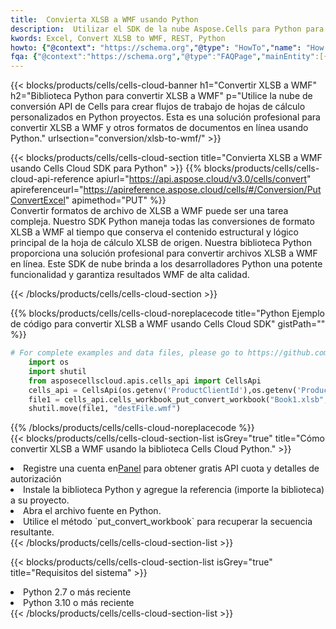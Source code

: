 ```yaml
---
title:  Convierta XLSB a WMF usando Python
description:  Utilizar el SDK de la nube Aspose.Cells para Python para convertir un archivo de formato XLSB a un archivo de formato WMF.
kwords: Excel, Convert XLSB to WMF, REST, Python
howto: {"@context": "https://schema.org","@type": "HowTo","name": "How to convert XLSB to WMF using the Cells Cloud Python library.","description": "How to convert XLSB to WMF using the Cells Cloud Python library.","image": {"@type": "ImageObject"},"url": "/python/conversion/xlsb-to-wmf/","step": [{ "@type": "HowToStep","name": "How to convert XLSB to WMF using the Cells Cloud Python library. step 1", "image": {"@type": "ImageObject",},"url": "/python/conversion/xlsb-to-wmf/","text": "Register an account at <a href='https://dashboard.aspose.cloud/'>Dashboard</a> to get free API quota & authorization details",},{ "@type": "HowToStep","name": "How to convert XLSB to WMF using the Cells Cloud Python library. step 1", "image": {"@type": "ImageObject",},"url": "/python/conversion/xlsb-to-wmf/","text": "Install Python library and add the reference (import the library) to your project.",},{ "@type": "HowToStep","name": "How to convert XLSB to WMF using the Cells Cloud Python library. step 1", "image": {"@type": "ImageObject",},"url": "/python/conversion/xlsb-to-wmf/","text": "Open the source file in Python.",},{ "@type": "HowToStep","name": "How to convert XLSB to WMF using the Cells Cloud Python library. step 1", "image": {"@type": "ImageObject",},"url": "/python/conversion/xlsb-to-wmf/","text": "Use the `put_convert_workbook` method to retrieve the resulting stream.",}, ],"supply": {"@type": "HowToSupply","name": "document"},"tool": [{"@type": "HowToTool","name": "PyCharm, Visual Studio Code, Sublime, Eclipse"},{"@type": "HowToTool","name": "Aspose Cells"}],"totalTime": "PT6M"}
fqa: {"@context":"https://schema.org","@type":"FAQPage","mainEntity":[{"@type":"Question","name":"Why convert file formats in C# using REST API?","acceptedAnswer":{"@type":"Answer","text":"Documents are encoded in many ways, and some files may be incompatible with the software you use. To open and read such files, just convert them to appropriate file formats.<br/><ol><li>Install .NET SDK and add the reference (import the library) to your project.</li><li>Open the source file in C# using REST API.</li><li>Call the PutConvertWorkbookRequest() method, passing an output filename with required extension.</li><li>Get the result of conversion as a separate file.</li></ol>"}},{"@type":"Question","name":"What file formats can I convert with your C# library?","acceptedAnswer":{"@type":"Answer","text":"We support a variety of file formats for conversion using .NET library, including XLSX, Excel, xls , PDF, CSV, HTML, Markdown, XML, PNG, JPG, TIFF, Json, TXT and many more."}},{"@type":"Question","name":"What is the maximum allowed file size for conversion using this .NET library?","acceptedAnswer":{"@type":"Answer","text":"There are no file size limits for format conversions using .NET library."}}]}
---
```

{{< blocks/products/cells/cells-cloud-banner h1="Convertir XLSB a WMF" h2="Biblioteca Python para convertir XLSB a WMF" p="Utilice la nube de conversión API de Cells para crear flujos de trabajo de hojas de cálculo personalizados en Python proyectos. Esta es una solución profesional para convertir XLSB a WMF y otros formatos de documentos en línea usando Python." urlsection="conversion/xlsb-to-wmf/" >}}

{{< blocks/products/cells/cells-cloud-section title="Convierta XLSB a WMF usando Cells Cloud SDK para Python" >}}
{{% blocks/products/cells/cells-cloud-api-reference apiurl="https://api.aspose.cloud/v3.0/cells/convert" apireferenceurl="https://apireference.aspose.cloud/cells/#/Conversion/PutConvertExcel" apimethod="PUT" %}}
<br/>
Convertir formatos de archivo de XLSB a WMF puede ser una tarea compleja. Nuestro SDK Python maneja todas las conversiones de formato XLSB a WMF al tiempo que conserva el contenido estructural y lógico principal de la hoja de cálculo XLSB de origen. Nuestra biblioteca Python proporciona una solución profesional para convertir archivos XLSB a WMF en línea. Este SDK de nube brinda a los desarrolladores Python una potente funcionalidad y garantiza resultados WMF de alta calidad.

{{< /blocks/products/cells/cells-cloud-section >}}

{{% blocks/products/cells/cells-cloud-noreplacecode title="Python Ejemplo de código para convertir XLSB a WMF usando Cells Cloud SDK" gistPath="" %}}
 
```python
# For complete examples and data files, please go to https://github.com/aspose-cells-cloud/aspose-cells-cloud-python/
    import os
    import shutil
    from asposecellscloud.apis.cells_api import CellsApi
    cells_api = CellsApi(os.getenv('ProductClientId'),os.getenv('ProductClientSecret'))
    file1 = cells_api.cells_workbook_put_convert_workbook("Book1.xlsb",format="wmf")
    shutil.move(file1, "destFile.wmf")     
```
 
{{% /blocks/products/cells/cells-cloud-noreplacecode %}}
<br/>
{{< blocks/products/cells/cells-cloud-section-list isGrey="true" title="Cómo convertir XLSB a WMF usando la biblioteca Cells Cloud Python." >}}
<li> Registre una cuenta en<a href="https://dashboard.aspose.cloud/">Panel</a> para obtener gratis API cuota y detalles de autorización</li>
<li>Instale la biblioteca Python y agregue la referencia (importe la biblioteca) a su proyecto.</li>
<li>Abra el archivo fuente en Python.</li>
<li>Utilice el método `put_convert_workbook` para recuperar la secuencia resultante.</li>
{{< /blocks/products/cells/cells-cloud-section-list >}}

{{< blocks/products/cells/cells-cloud-section-list isGrey="true" title="Requisitos del sistema" >}}
<li>Python 2.7 o más reciente</li>
<li>Python 3.10 o más reciente</li>
{{< /blocks/products/cells/cells-cloud-section-list >}}
